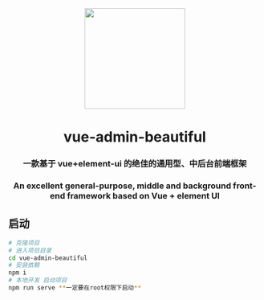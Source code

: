 <div align="center"><img width="200" src="https://gitee.com/chu1204505056/vue-admin-beautiful/raw/master/src/colorfulIcon/svg/vab.svg"/>
<h1> vue-admin-beautiful </h1>
<h3>一款基于 vue+element-ui 的绝佳的通用型、中后台前端框架</h3>
<h3>An excellent general-purpose, middle and background front-end framework based on Vue + element UI</h3>
</div>


## 启动

```bash
# 克隆项目
# 进入项目目录
cd vue-admin-beautiful
# 安装依赖
npm i
# 本地开发 启动项目
npm run serve **一定要在root权限下启动**
```
